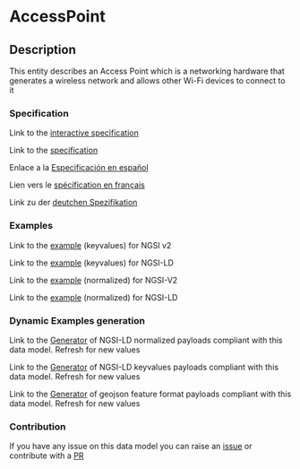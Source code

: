 # AccessPoint

## Description 

This entity describes an Access Point which is a networking hardware that generates a wireless network and allows other Wi-Fi devices to connect to it
### Specification

Link to the [interactive specification](https://swagger.lab.fiware.org/?url=https://smart-data-models.github.io/dataModel.WifiNetwork/AccessPoint/swagger.yaml)

Link to the [specification](https://smart-data-models.github.io/dataModel.WifiNetwork/AccessPoint/doc/spec.md)

Enlace a la [Especificación en español](https://smart-data-models.github.io/dataModel.WifiNetwork/AccessPoint/doc/spec_ES.md)

Lien vers le [spécification en français](https://smart-data-models.github.io/dataModel.WifiNetwork/AccessPoint/doc/spec_FR.md)

Link zu der [deutchen Spezifikation](https://smart-data-models.github.io/dataModel.WifiNetwork/AccessPoint/doc/spec_DE.md)
### Examples

Link to the [example](https://smart-data-models.github.io/dataModel.WifiNetwork/AccessPoint/examples/example.json) (keyvalues) for NGSI v2

Link to the [example](https://smart-data-models.github.io/dataModel.WifiNetwork/AccessPoint/examples/example.jsonld) (keyvalues) for NGSI-LD

Link to the [example](https://smart-data-models.github.io/dataModel.WifiNetwork/AccessPoint/examples/example-normalized.json) (normalized) for NGSI-V2

Link to the [example](https://smart-data-models.github.io/dataModel.WifiNetwork/AccessPoint/examples/example-normalized.jsonld) (normalized) for NGSI-LD
### Dynamic Examples generation

Link to the [Generator](https://smartdatamodels.org/extra/ngsi-ld_generator_v0.92.php?schemaUrl=https://raw.githubusercontent.com/smart-data-models/dataModel.WifiNetwork/master/AccessPoint/schema.json&email=info@smartdatamodels.org) of NGSI-LD normalized payloads compliant with this data model. Refresh for new values

Link to the [Generator](https://smartdatamodels.org/extra/ngsi-ld_generator_keyvalues_v0.92.php?schemaUrl=https://raw.githubusercontent.com/smart-data-models/dataModel.WifiNetwork/master/AccessPoint/schema.json&email=info@smartdatamodels.org) of NGSI-LD keyvalues payloads compliant with this data model. Refresh for new values

Link to the [Generator](https://smartdatamodels.org/extra/geojson_features_generator_v1.0.php?schemaUrl=https://raw.githubusercontent.com/smart-data-models/dataModel.WifiNetwork/master/AccessPoint/schema.json&email=info@smartdatamodels.org) of geojson feature format payloads compliant with this data model. Refresh for new values
### Contribution

 If you have any issue on this data model you can raise an [issue](https://github.com/smart-data-models/dataModel.WifiNetwork/issues)  or contribute with a [PR](https://github.com/smart-data-models/dataModel.WifiNetwork/pulls)
